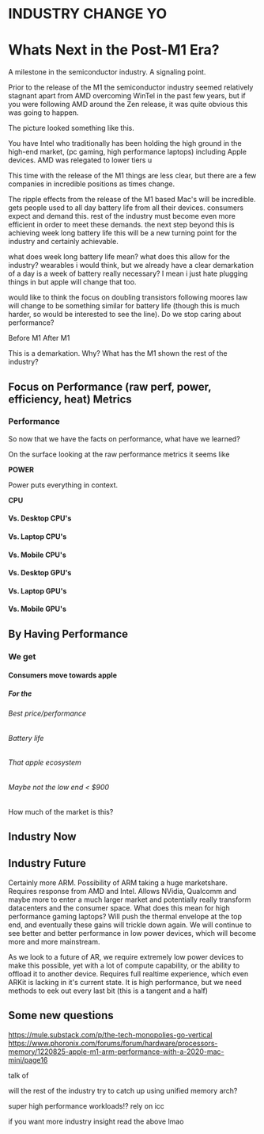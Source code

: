 # INDUSTRY CHANGE YO

# Whats Next in the Post-M1 Era?

A milestone in the semiconductor industry.
A signaling point.

Prior to the release of the M1 the semiconductor industry seemed relatively stagnant
apart from AMD overcoming WinTel in the past few years, but if you were following AMD
around the Zen release, it was quite obvious this was going to happen.

The picture looked something like this.

You have Intel who traditionally has been holding the high ground in the high-end market,
(pc gaming, high performance laptops) including Apple devices. AMD was relegated to
lower tiers u

This time with the release of the M1 things are less clear, but there are a few
companies in incredible positions as times change.

The ripple effects from the release of the M1 based Mac's will be incredible.
gets people used to all day battery life from all their devices. consumers expect
and demand this. rest of the industry must become even more efficient in order
to meet these demands. the next step beyond this is achieving week long battery life
this will be a new turning point for the industry and certainly achievable.

what does week long battery life mean? what does this allow for the industry?
wearables i would think, but we already have a clear demarkation of a day
is a week of battery really necessary? I mean i just hate plugging things in
but apple will change that too.

would like to think the focus on doubling transistors following moores law
will change to be something similar for battery life (though this is much
harder, so would be interested to see the line). Do we stop caring about 
performance? 

Before M1
After M1

This is a demarkation. Why? What has the M1 shown the rest of the industry?

## Focus on Performance (raw perf, power, efficiency, heat) Metrics

### Performance

So now that we have the facts on performance, what have we learned?

On the surface looking at the raw performance metrics it seems like

**POWER**

Power puts everything in context.



**CPU**

#### Vs. Desktop CPU's

#### Vs. Laptop CPU's

#### Vs. Mobile CPU's

#### Vs. Desktop GPU's

#### Vs. Laptop GPU's

#### Vs. Mobile GPU's

## By Having Performance

### We get

#### Consumers move towards apple

##### For the

###### Best price/performance

###### Battery life

###### That apple ecosystem

###### Maybe not the low end < $900

How much of the market is this?

## Industry Now

## Industry Future

Certainly more ARM. Possibility of ARM taking a huge marketshare. Requires response from
AMD and Intel. Allows NVidia, Qualcomm and maybe more to enter a much larger market
and potentially really transform datacenters and the consumer space. What does this mean
for high performance gaming laptops? Will push the thermal envelope at the top end, and
eventually these gains will trickle down again. We will continue to see better and better
performance in low power devices, which will become more and more mainstream.

As we look to a future of AR, we require extremely low power devices to make this 
possible, yet with a lot of compute capability, or the ability to offload it
to another device. Requires full realtime experience, which even ARKit is lacking 
in it's current state. It is high performance, but we need methods to eek out every last bit (this is a tangent and a half)

## Some new questions

https://mule.substack.com/p/the-tech-monopolies-go-vertical
https://www.phoronix.com/forums/forum/hardware/processors-memory/1220825-apple-m1-arm-performance-with-a-2020-mac-mini/page16

talk of 

will the rest of the industry try to catch up using unified memory arch?

super high performance workloads!? rely on icc

if you want more industry insight read the above lmao
